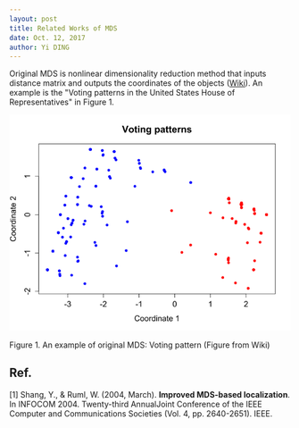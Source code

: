 ```yaml
--- 
layout: post
title: Related Works of MDS
date: Oct. 12, 2017
author: Yi DING
---
```


[comment]: # (This is a review of MDS-related paper)

Original MDS is nonlinear dimensionality reduction method that inputs distance matrix and outputs the coordinates of the objects ([Wiki](https://en.wikipedia.org/wiki/Multidimensional_scaling)). An example is the "Voting patterns in the United States House of Representatives" in Figure 1. 

<p align = "center">
<img src="figures/708px-RecentVotes.svg.png"  alt="voting pattern">
</p>
Figure 1. An example of original MDS: Voting pattern (Figure from Wiki)


## Ref.
[1] Shang, Y., & Ruml, W. (2004, March). **Improved MDS-based localization**. In INFOCOM 2004. Twenty-third AnnualJoint Conference of the IEEE Computer and Communications Societies (Vol. 4, pp. 2640-2651). IEEE.